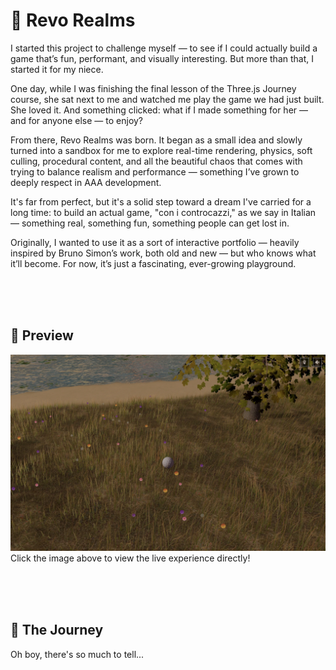 # 🪩 Revo Realms

I started this project to challenge myself — to see if I could actually build a game that’s fun, performant, and visually interesting. But more than that, I started it for my niece.

One day, while I was finishing the final lesson of the Three.js Journey course, she sat next to me and watched me play the game we had just built. She loved it. And something clicked: what if I made something for her — and for anyone else — to enjoy?

From there, Revo Realms was born. It began as a small idea and slowly turned into a sandbox for me to explore real-time rendering, physics, soft culling, procedural content, and all the beautiful chaos that comes with trying to balance realism and performance — something I’ve grown to deeply respect in AAA development.

It's far from perfect, but it's a solid step toward a dream I've carried for a long time: to build an actual game, "con i controcazzi," as we say in Italian — something real, something fun, something people can get lost in.

Originally, I wanted to use it as a sort of interactive portfolio — heavily inspired by Bruno Simon’s work, both old and new — but who knows what it’ll become. For now, it’s just a fascinating, ever-growing playground.

<br />
<br />
<br />

## 🌅 Preview

[![Preview Image](/public/docs-preview.webp)](https://alezen9.github.io/revo-realms/)
Click the image above to view the live experience directly!

<br />
<br />
<br />

## 🚀 The Journey

Oh boy, there's so much to tell...
